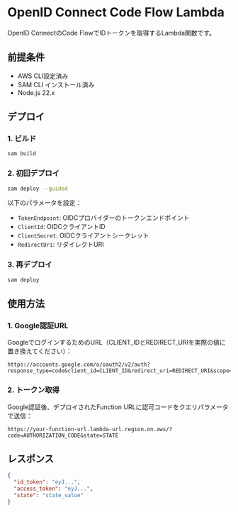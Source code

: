 # OpenID Connect Code Flow Lambda

OpenID ConnectのCode FlowでIDトークンを取得するLambda関数です。

## 前提条件

- AWS CLI設定済み
- SAM CLI インストール済み
- Node.js 22.x

## デプロイ

### 1. ビルド
```bash
sam build
```

### 2. 初回デプロイ
```bash
sam deploy --guided
```

以下のパラメータを設定：
- `TokenEndpoint`: OIDCプロバイダーのトークンエンドポイント
- `ClientId`: OIDCクライアントID
- `ClientSecret`: OIDCクライアントシークレット
- `RedirectUri`: リダイレクトURI

### 3. 再デプロイ
```bash
sam deploy
```

## 使用方法

### 1. Google認証URL

GoogleでログインするためのURL（CLIENT_IDとREDIRECT_URIを実際の値に置き換えてください）：

```
https://accounts.google.com/o/oauth2/v2/auth?response_type=code&client_id=CLIENT_ID&redirect_uri=REDIRECT_URI&scope=openid%20email%20profile&state=STATE
```

### 2. トークン取得

Google認証後、デプロイされたFunction URLに認可コードをクエリパラメータで送信：

```
https://your-function-url.lambda-url.region.on.aws/?code=AUTHORIZATION_CODE&state=STATE
```

## レスポンス

```json
{
  "id_token": "eyJ...",
  "access_token": "eyJ...",
  "state": "state_value"
}
```